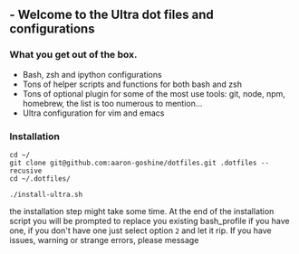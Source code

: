 ## - Welcome to the Ultra dot files and configurations

### What you get out of the box.
- Bash, zsh and ipython configurations
- Tons of helper scripts and functions for both bash and zsh
- Tons of optional plugin for some of the most use tools: git,
   node, npm, homebrew, the list is too numerous to mention...
- Ultra configuration for vim and  emacs

### Installation
```
cd ~/
git clone git@github.com:aaron-goshine/dotfiles.git .dotfiles --recusive
cd ~/.dotfiles/
```
```
./install-ultra.sh
```
the installation step might take some time.
At the end of the installation script you will be prompted
to replace you existing bash_profile if you have one, if you don't have one
just select option `2` and let it rip.
If you have issues, warning or strange errors, please message

